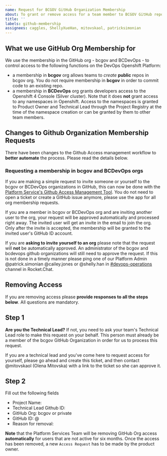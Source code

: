 ```yaml
---
name: Request for BCGOV GitHub Organization Membership
about: To grant or remove access for a team member to BCGOV GitHub repositories.
title: ''
labels: github-membership
assignees: caggles, ShellyXueHan, mitovskaol, patricksimonian
---
```

## What we use GitHub Org Membership for

We use the membership in the GitHub org - bcgov and BCDevOps - to control access to the following functions on the DevOps Openshift Platform: 
- a membership in **bcgov** org allows teams to *create* **public** repos in bcgov org. You do not require membership in **bcgov** in order to commit code to an existing repo.
- a membership in **BCDevOps** org grants developers access to the Openshift 4 Console (Silver cluster). Note that it does **not** grant access to any namespaces in Openshift. Access to the namespaces is granted to Product Owner and Technical Lead through the Project Registry at the time of the namespace creation or can be granted by them to other team members.
## Changes to Github Organization Membership Requests

There have been changes to the Github Access management workflow to __better automate__ the process. Please read the details below.
### Requesting a membership in bcgov and BCDevOps orgs

If you are making a simple request to invite someone or yourself to the bcgov or BCDevOps organizations in GitHub, this can now be done with the
[Platform Service's Github Access Management Tool](https://just-ask-web-bdec76-prod.apps.silver.devops.gov.bc.ca/). You do not need to open a ticket or create a GitHub issue anymore, please use the app for all org membership requests. 

If you are a member in bcgov or BCDevOps org and are inviting another user to the org, your request will be approved automatically and processed right away.  The invited user will get an invite in the email to join the org. Only after the invite is accepted, the membership will be granted to the invited user's GitHub ID account.

If you are __asking to invite yourself to an org__ please note that the request will **not** be automatically approved. An administrator of the bcgov and bcdevops github organizations will still need to approve the request. If this is not done in a timely manner please ping one of our Platform Admin @patrick.simonian @cailey.jones or @shelly.han in [#devops-operations](https://chat.developer.gov.bc.ca/channel/devops-operations) channel in Rocket.Chat.

## Removing Access

If you are removing access please **provide responses to all the steps below**. All questions are mandatory.

## Step 1

**Are you the Technical Lead?**
If not, you need to ask your team's Technical Lead role to make this request on your behalf. 
This person must already be a member of the bcgov GitHub Organization in order for us to process this request.

If you are a technical lead and you've come here to request access for yourself, please go ahead and create this ticket, and then 
contact @mitovskaol (Olena Mitovska) with a link to the ticket so she can approve it.

## Step 2
Fill out the following fields

* Project Name:
* Technical Lead Github ID:
* GitHub Org: bcgov or private
* GitHub ID: @
* Reason for removal:


**Note** that the Platform Services Team will be removing GitHub Org access **automatically** for users that are not active for six months. Once the access has been removed, a new `Access Request` has to be made by the product owner.
